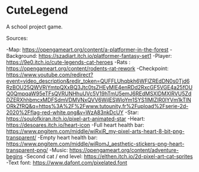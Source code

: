 # CuteLegend
A school project game.

Sources:

-Map: https://opengameart.org/content/a-platformer-in-the-forest
-Background: https://szadiart.itch.io/platformer-fantasy-set1
-Player: https://9e0.itch.io/cute-legends-cat-heroes
-Rats : https://opengameart.org/content/rodents-rat-rework
-Checkpoint: https://www.youtube.com/redirect?event=video_description&redir_token=QUFFLUhqbkh6WFlZREdDN0s0Tjd6RzBOU25QWVRjYmtpQXxBQ3Jtc0tsZHEyMlE4enRDd2RxcGF5VGE4a25fOUQ0QmpqaW95eTFsQVRUNHhuUVc5V19hTmU5emJ6REdMSXlDMXlRVU5ZdDZERXhhbmcxMDFSdmVDMVNxQVV6WjlESWloYm1SYS1IMlZIR0lYVm1kTlNORkZfRQ&q=https%3A%2F%2Fwww.tutounity.fr%2Fupload%2Fserie-2d-2020%2Fflag-red-white.png&v=WzA83nkDcUY
-Star: https://soulofkiran.itch.io/pixel-art-animated-star
-Heart: https://desoares.itch.io/heart-icon
-Full heart health bar: https://www.pngitem.com/middle/wiRxiR_my-pixel-arts-heart-8-bit-png-transparent/
-Empty heart health bar: https://www.pngitem.com/middle/wiRomJ_aesthetic-stickers-png-heart-transparent-png/
-Music: https://opengameart.org/content/adventure-begins
-Second cat / end level: https://elthen.itch.io/2d-pixel-art-cat-sprites
-Text font: https://www.dafont.com/pixelated.font
